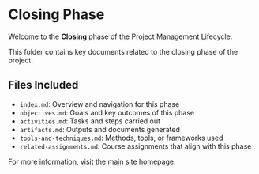 # Closing Phase

Welcome to the **Closing** phase of the Project Management Lifecycle.

This folder contains key documents related to the closing phase of the project.

## Files Included

- `index.md`: Overview and navigation for this phase
- `objectives.md`: Goals and key outcomes of this phase
- `activities.md`: Tasks and steps carried out
- `artifacts.md`: Outputs and documents generated
- `tools-and-techniques.md`: Methods, tools, or frameworks used
- `related-assignments.md`: Course assignments that align with this phase

For more information, visit the [main site homepage](d3-workspace/d33-workflow/index.md).
